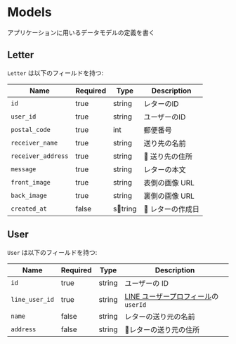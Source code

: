 # Models

アプリケーションに用いるデータモデルの定義を書く

## Letter

`Letter` は以下のフィールドを持つ:

| Name               | Required | Type   | Description     |
| ------------------ | -------- | ------ | --------------- |
| `id`               | true     | string | レターのID     |
| `user_id`          | true     | string | ユーザーのID   |
| `postal_code`      | true     | int    | 郵便番号        |
| `receiver_name`    | true     | string | 送り先の名前    |
| `receiver_address` | true     | string |  送り先の住所   |
| `message`          | true     | string | レターの本文    |
| `front_image`      | true     | string | 表側の画像 URL  |
| `back_image`       | true     | string | 裏側の画像 URL  |
| `created_at`       | false    | string |  レターの作成日 |

## User

`User` は以下のフィールドを持つ:

| Name           | Required | Type   | Description                                                                                                                                     |
| -------------- | -------- | ------ | ----------------------------------------------------------------------------------------------------------------------------------------------- |
| `id`           | true     | string | ユーザーの ID                                                                                                                                   |
| `line_user_id` | true     | string | [LINE ユーザープロフィール](https://developers.line.me/ja/reference/messaging-api/#anchor-221905521cf87b33d0a70f98f4e7f0c55fa2e800)の `userId` |
| `name`         | false    | string | レターの送り元の名前                                                                                                                           |
| `address`      | false    | string | レターの送り元の住所                                                                                                                           |
